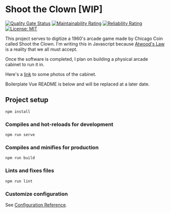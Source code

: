 # Shoot the Clown [WIP]

[![Quality Gate Status](https://sonarcloud.io/api/project_badges/measure?project=AndyJensen_shoot-the-clown&metric=alert_status)](https://sonarcloud.io/summary/new_code?id=AndyJensen_shoot-the-clown) [![Maintainability Rating](https://sonarcloud.io/api/project_badges/measure?project=AndyJensen_shoot-the-clown&metric=sqale_rating)](https://sonarcloud.io/summary/new_code?id=AndyJensen_shoot-the-clown) [![Reliability Rating](https://sonarcloud.io/api/project_badges/measure?project=AndyJensen_shoot-the-clown&metric=reliability_rating)](https://sonarcloud.io/summary/new_code?id=AndyJensen_shoot-the-clown) [![License: MIT](https://img.shields.io/badge/License-MIT-yellow.svg)](https://opensource.org/licenses/MIT)

This project serves to digitize a 1960's arcade game made by Chicago Coin called Shoot the Clown. I'm writing this in Javascript because [Atwood's Law](https://en.wikipedia.org/wiki/Jeff_Atwood#:~:text=%E2%80%9CAny%20application%20that%20can%20be%20written%20in%20JavaScript%2C%20will%20eventually%20be%20written%20in%20JavaScript.%E2%80%9D) is a reality that we all must accept.

Once the software is completed, I plan on building a physical arcade cabinet to run it in.

Here's a [link](http://www.pinrepair.com/arcade/shootcl.htm) to some photos of the cabinet.

Boilerplate Vue README is below and will be replaced at a later date.

## Project setup
```
npm install
```

### Compiles and hot-reloads for development
```
npm run serve
```

### Compiles and minifies for production
```
npm run build
```

### Lints and fixes files
```
npm run lint
```

### Customize configuration
See [Configuration Reference](https://cli.vuejs.org/config/).
